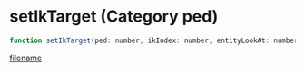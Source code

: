 # setIkTarget (Category ped)

```js
function setIkTarget(ped: number, ikIndex: number, entityLookAt: number, boneLookAt: number, offsetX: number, offsetY: number, offsetZ: number, p7: number, blendInDuration: number, blendOutDuration: number): void
```

[filename](setIkTarget_m.md ':include')